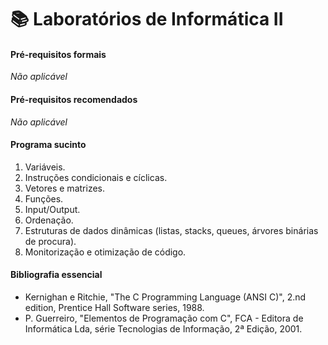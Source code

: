 # 📚 Laboratórios de Informática II

#### Pré-requisitos formais

*Não aplicável*

#### Pré-requisitos recomendados

*Não aplicável*

#### Programa sucinto

1. Variáveis.
2. Instruções condicionais e cíclicas.
3. Vetores e matrizes.
4. Funções.
5. Input/Output.
6. Ordenação.
7. Estruturas de dados dinâmicas (listas, stacks, queues, árvores binárias de procura).
8. Monitorização e otimização de código.

#### Bibliografia essencial

- Kernighan e Ritchie, "The C Programming Language (ANSI C)", 2.nd edition, Prentice Hall Software series, 1988.
- P. Guerreiro, "Elementos de Programação com C", FCA - Editora de Informática Lda, série Tecnologias de Informação, 2ª Edição, 2001.
